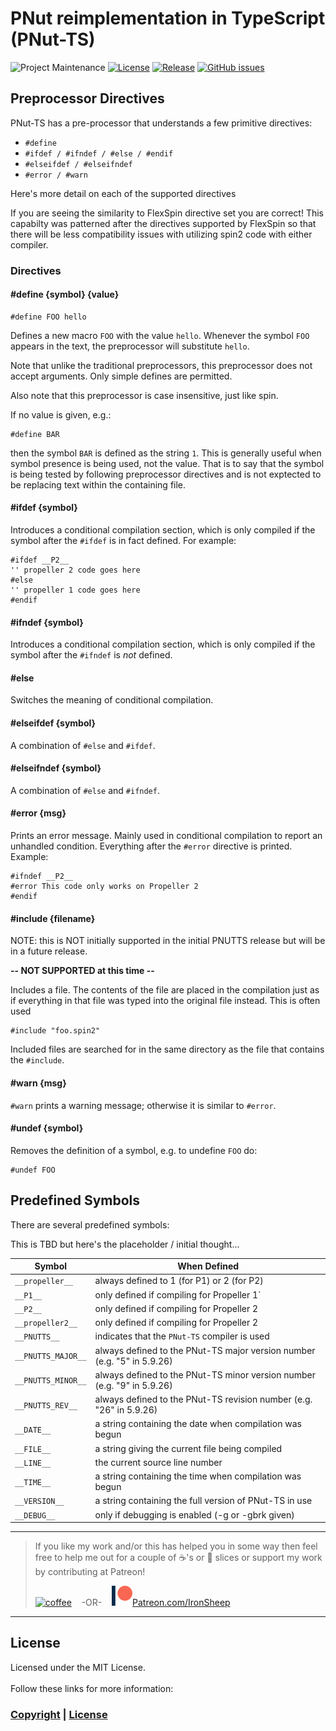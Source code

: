 # PNut reimplementation in TypeScript (PNut-TS)

![Project Maintenance][maintenance-shield]
[![License][license-shield]](LICENSE)
[![Release][Release-shield]](https://github.com/ironsheep/Pnut-ts-dev/releases)
[![GitHub issues][Issues-shield]](https://github.com/ironsheep/Pnut-ts-dev/issues)


## Preprocessor Directives

PNut-TS has a pre-processor that understands a few primitive directives:

- `#define`
- `#ifdef / #ifndef / #else / #endif`
- `#elseifdef / #elseifndef`
- `#error / #warn`

Here's more detail on each of the supported directives

If you are seeing the similarity to FlexSpin directive set you are correct! This capabilty was patterned after the directives supported by FlexSpin so that there will be less compatibility issues with utilizing spin2 code with either compiler.

### Directives

#### \#define {symbol} {value}

```
#define FOO hello
```

Defines a new macro `FOO` with the value `hello`. Whenever the symbol `FOO` appears in the text, the preprocessor will substitute `hello`.

Note that unlike the traditional preprocessors, this preprocessor does not accept arguments. Only simple defines are permitted.

Also note that this preprocessor is case insensitive, just like spin.

If no value is given, e.g.:

```
#define BAR
```

then the symbol `BAR` is defined as the string `1`.  This is generally useful when symbol presence is being used, not the value.  That is to say that the symbol is being tested by following preprocessor directives and is not exptected to be replacing text within the containing file.

#### \#ifdef {symbol}

Introduces a conditional compilation section, which is only compiled if the symbol after the `#ifdef` is in fact defined. For example:

```
#ifdef __P2__
'' propeller 2 code goes here
#else
'' propeller 1 code goes here
#endif
```

#### \#ifndef {symbol}

Introduces a conditional compilation section, which is only compiled if the symbol after the `#ifndef` is *not* defined.

#### \#else

Switches the meaning of conditional compilation.

#### \#elseifdef {symbol}

A combination of `#else` and `#ifdef`.

#### \#elseifndef {symbol}

A combination of `#else` and `#ifndef`.

#### \#error {msg}

Prints an error message. Mainly used in conditional compilation to report an unhandled condition. Everything after the `#error` directive is printed. Example:

```
#ifndef __P2__
#error This code only works on Propeller 2
#endif
```

#### \#include {filename}

NOTE: this is NOT initially supported in the initial PNUTTS release but will be in a future release.

**-- NOT SUPPORTED at this time --**

Includes a file. The contents of the file are placed in the compilation just as if everything in that file was typed into the original file instead. This is often used

```
#include "foo.spin2"
```
Included files are searched for in the same directory as the file that contains the `#include`.


#### \#warn {msg}

`#warn` prints a warning message; otherwise it is similar to `#error`.

#### \#undef {symbol}

Removes the definition of a symbol, e.g. to undefine `FOO` do:

```
#undef FOO
```

## Predefined Symbols

There are several predefined symbols:

This is TBD but here's the placeholder / initial thought...

Symbol           | When Defined
-----------------|-------------
`__propeller__`  | always defined to 1 (for P1) or 2 (for P2)
`__P1__`         | only defined if compiling for Propeller 1`
`__P2__`         | only defined if compiling for Propeller 2
`__propeller2__` | only defined if compiling for Propeller 2
`__PNUTTS__`     | indicates that the `PNut-TS` compiler is used
`__PNUTTS_MAJOR__`         | always defined to the PNut-TS major version number (e.g. "5" in 5.9.26)
`__PNUTTS_MINOR__`         | always defined to the PNut-TS minor version number (e.g. "9" in 5.9.26)
`__PNUTTS_REV__`           | always defined to the PNut-TS revision number      (e.g. "26" in 5.9.26)
`__DATE__`       | a string containing the date when compilation was begun
`__FILE__`       | a string giving the current file being compiled
`__LINE__`       | the current source line number
`__TIME__`       | a string containing the time when compilation was begun
`__VERSION__`    | a string containing the full version of PNut-TS in use
`__DEBUG__`              | only if debugging is enabled (-g or -gbrk given)


---

> If you like my work and/or this has helped you in some way then feel free to help me out for a couple of :coffee:'s or :pizza: slices or support my work by contributing at Patreon!
>
> [![coffee](https://www.buymeacoffee.com/assets/img/custom_images/black_img.png)](https://www.buymeacoffee.com/ironsheep) &nbsp;&nbsp; -OR- &nbsp;&nbsp; [![Patreon](./DOCs/images/patreon.png)](https://www.patreon.com/IronSheep?fan_landing=true)[Patreon.com/IronSheep](https://www.patreon.com/IronSheep?fan_landing=true)

---

## License

Licensed under the MIT License. <br>
<br>
Follow these links for more information:

### [Copyright](copyright) | [License](LICENSE)

[maintenance-shield]: https://img.shields.io/badge/maintainer-stephen%40ironsheep%2ebiz-blue.svg?style=for-the-badge
[marketplace-version]: https://vsmarketplacebadge.apphb.com/version-short/ironsheepproductionsllc.spin2.svg
[marketplace-installs]: https://vsmarketplacebadge.apphb.com/installs-short/ironsheepproductionsllc.spin2.svg
[marketplace-rating]: https://vsmarketplacebadge.apphb.com/rating-short/ironsheepproductionsllc.spin2.svg
[license-shield]: https://camo.githubusercontent.com/bc04f96d911ea5f6e3b00e44fc0731ea74c8e1e9/68747470733a2f2f696d672e736869656c64732e696f2f6769746875622f6c6963656e73652f69616e74726963682f746578742d646976696465722d726f772e7376673f7374796c653d666f722d7468652d6261646765
[Release-shield]: https://img.shields.io/github/release/ironsheep/Pnut-ts-dev/all.svg
[Issues-shield]: https://img.shields.io/github/issues/ironsheep/Pnut-ts-dev.svg

